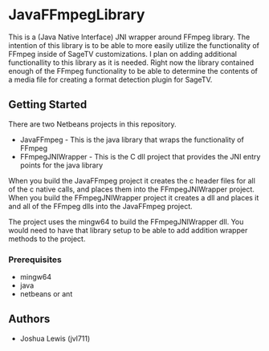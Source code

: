 # JavaFFmpegLibrary

This is a (Java Native Interface) JNI wrapper around FFmpeg library.  The intention
of this library is to be able to more easily utilize the functionality of FFmpeg inside
of SageTV customizations.  I plan on adding additional functionallity to this library
as it is needed.  Right now the library contained enough of the FFmpeg functionality
to be able to determine the contents of a media file for creating a format detection
plugin for SageTV.   

## Getting Started

There are two Netbeans projects in this repository.

* JavaFFmpeg - This is the java library that wraps the functionality of FFmpeg
* FFmpegJNIWrapper - This is the C dll project that provides the JNI entry points for the java library

When you build the JavaFFmpeg project it creates the c header files for all of the c native calls, 
and places them into the FFmpegJNIWrapper project.  When you build the FFmpegJNIWrapper project
it creates a dll and places it and all of the FFmpeg dlls into the JavaFFmpeg project.

The project uses the mingw64 to build the FFmpegJNIWrapper dll.  You would need to have
that library setup to be able to add addition wrapper methods to the project.

### Prerequisites
* mingw64
* java
* netbeans or ant

## Authors
* Joshua Lewis (jvl711)
